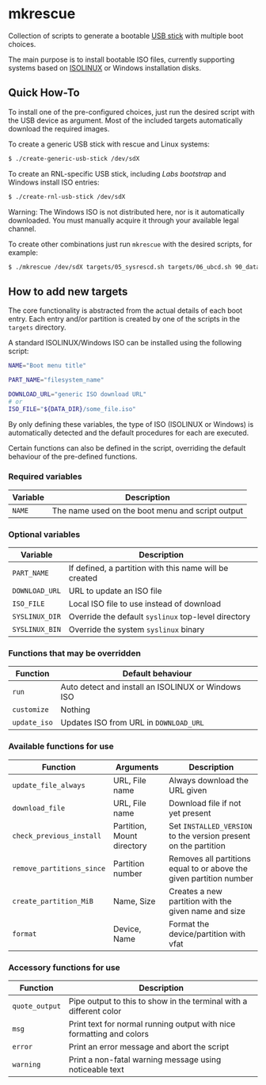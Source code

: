 # mkrescue

Collection of scripts to generate a bootable [USB stick](https://en.wikipedia.org/wiki/USB_flash_drive) with multiple boot choices.

The main purpose is to install bootable ISO files,
currently supporting systems based on [ISOLINUX](https://en.wikipedia.org/wiki/Isolinux)
or Windows installation disks.

## Quick How-To

To install one of the pre-configured choices, just run the desired script with
the USB device as argument.
Most of the included targets automatically download the required images.

To create a generic USB stick with rescue and Linux systems:

```sh
$ ./create-generic-usb-stick /dev/sdX
```

To create an RNL-specific USB stick, including *Labs bootstrap* and Windows install ISO entries:
```sh
$ ./create-rnl-usb-stick /dev/sdX
```
Warning: The Windows ISO is not distributed here, nor is it automatically downloaded.
You must manually acquire it through your available legal channel.

To create other combinations just run `mkrescue` with the desired scripts, for example:
```sh
$ ./mkrescue /dev/sdX targets/05_sysrescd.sh targets/06_ubcd.sh 90_data.sh
```

## How to add new targets

The core functionality is abstracted from the actual details of each boot entry. Each
entry and/or partition is created by one of the scripts in the `targets` directory.

A standard ISOLINUX/Windows ISO can be installed using the following script:
```sh
NAME="Boot menu title"

PART_NAME="filesystem_name"

DOWNLOAD_URL="generic ISO download URL"
# or
ISO_FILE="${DATA_DIR}/some_file.iso"
```

By only defining these variables, the type of ISO (ISOLINUX or Windows)
is automatically detected and the default procedures for each are executed.

Certain functions can also be defined in the script, overriding the default behaviour
of the pre-defined functions.

### Required variables

| Variable        | Description                                                 |
| ---             | ---                                                         |
| `NAME`          | The name used on the boot menu and script output            |

### Optional variables

| Variable        | Description                                                 |
| ---             | ---                                                         |
| `PART_NAME`     | If defined, a partition with this name will be created      |
| `DOWNLOAD_URL`  | URL to update an ISO file                                   |
| `ISO_FILE`      | Local ISO file to use instead of download                   |
| `SYSLINUX_DIR`  | Override the default `syslinux` top-level directory         |
| `SYSLINUX_BIN`  | Override the system `syslinux` binary                       |

### Functions that may be overridden

| Function     | Default behaviour                                              |
| ---          | ---                                                            |
| `run`        | Auto detect and install an ISOLINUX or Windows ISO             |
| `customize`  | Nothing                                                        |
| `update_iso` | Updates ISO from URL in `DOWNLOAD_URL`                         |

### Available functions for use

| Function                  | Arguments                  | Description                                                     |
| ---                       | ---                        | ---                                                             |
| `update_file_always`      | URL, File name             | Always download the URL given                                   |
| `download_file`           | URL, File name             | Download file if not yet present                                |
| `check_previous_install`  | Partition, Mount directory | Set `INSTALLED_VERSION` to the version present on the partition |
| `remove_partitions_since` | Partition number           | Removes all partitions equal to or above the given partition number |
| `create_partition_MiB`    | Name, Size                 | Creates a new partition with the given name and size            |
| `format`                  | Device, Name               | Format the device/partition with vfat                           |

### Accessory functions for use

| Function       | Description                                                           |
| ---            | ---                                                                   |
| `quote_output` | Pipe output to this to show in the terminal with a different color    |
| `msg`          | Print text for normal running output with nice formatting and colors  |
| `error`        | Print an error message and abort the script                           |
| `warning`      | Print a non-fatal warning message using noticeable text               |
